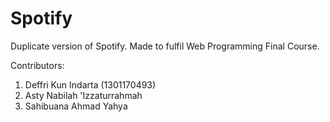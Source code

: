 # Spotify

Duplicate version of Spotify.
Made to fulfil Web Programming Final Course.

Contributors: 
1. Deffri Kun Indarta (1301170493)
2. Asty Nabilah 'Izzaturrahmah
3. Sahibuana Ahmad Yahya
